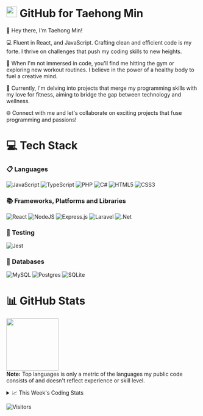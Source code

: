 <!--
<h3 align="center">
  Welcome to Taehong Min's profile!
</h3>
-->
# <img src="https://media.giphy.com/media/hvRJCLFzcasrR4ia7z/giphy.gif" width="28"> GitHub for Taehong Min 

👋 Hey there, I'm Taehong Min!

💻 Fluent in React, and JavaScript. Crafting clean and efficient code is my forte. I thrive on challenges that push my coding skills to new heights.

🚀 When I'm not immersed in code, you'll find me hitting the gym or exploring new workout routines. I believe in the power of a healthy body to fuel a creative mind.

🔗 Currently, I'm delving into projects that merge my programming skills with my love for fitness, aiming to bridge the gap between technology and wellness.

🌐 Connect with me and let's collaborate on exciting projects that fuse programming and passions!
<!---
# 🖥️  Projects

| Year | Title                                    | Technologies                           |
|------|------------------------------------------|----------------------------------------|
| 2023 | [How Old Do I Look](https://github.com/devTaehong/how_old_do_I_look) | ![JavaScript](https://img.shields.io/badge/javascript-%23323330.svg?style=for-the-badge&logo=javascript&logoColor=%23F7DF1E) ![React](https://img.shields.io/badge/react-%2320232a.svg?style=for-the-badge&logo=react&logoColor=%2361DAFB) ![NodeJS](https://img.shields.io/badge/node.js-6DA55F?style=for-the-badge&logo=node.js&logoColor=white) ![Express.js](https://img.shields.io/badge/express.js-%23404d59.svg?style=for-the-badge&logo=express&logoColor=%2361DAFB) ![Jest](https://img.shields.io/badge/-jest-%23C21325?style=for-the-badge&logo=jest&logoColor=white) ![Postgres](https://img.shields.io/badge/postgres-%23316192.svg?style=for-the-badge&logo=postgresql&logoColor=white)|
| 2023 | [Catsgram](https://github.com/devTaehong/catsgram) |![PHP](https://img.shields.io/badge/php-%23777BB4.svg?style=for-the-badge&logo=php&logoColor=white) ![Laravel](https://img.shields.io/badge/laravel-%23FF2D20.svg?style=for-the-badge&logo=laravel&logoColor=white) ![React](https://img.shields.io/badge/react-%2320232a.svg?style=for-the-badge&logo=react&logoColor=%2361DAFB) ![TypeScript](https://img.shields.io/badge/typescript-%23007ACC.svg?style=for-the-badge&logo=typescript&logoColor=white) ![MySQL](https://img.shields.io/badge/mysql-%2300f.svg?style=for-the-badge&logo=mysql&logoColor=white) ![Jest](https://img.shields.io/badge/-jest-%23C21325?style=for-the-badge&logo=jest&logoColor=white)|
| 2022 | [Flight_Tracker](https://github.com/devTaehong/Flight_Tracker) |![C#](https://img.shields.io/badge/c%23-%23239120.svg?style=for-the-badge&logo=c-sharp&logoColor=white) ![.Net](https://img.shields.io/badge/.NET-5C2D91?style=for-the-badge&logo=.net&logoColor=white) ![SQLite](https://img.shields.io/badge/sqlite-%2307405e.svg?style=for-the-badge&logo=sqlite&logoColor=white)|
| 2022 | [Local Note App](https://github.com/devTaehong/Local_Note_App) |![C#](https://img.shields.io/badge/c%23-%23239120.svg?style=for-the-badge&logo=c-sharp&logoColor=white) ![.Net](https://img.shields.io/badge/.NET-5C2D91?style=for-the-badge&logo=.net&logoColor=white) ![SQLite](https://img.shields.io/badge/sqlite-%2307405e.svg?style=for-the-badge&logo=sqlite&logoColor=white)|
| 2022 | [Real Time Flight Tracker](https://github.com/devTaehong/Real_Time_Flight_Tracker) | ![JavaScript](https://img.shields.io/badge/javascript-%23323330.svg?style=for-the-badge&logo=javascript&logoColor=%23F7DF1E) |
| 2020 | [Information on countries of the world](https://github.com/devTaehong/Information-on-countries-of-the-world) | ![Python](https://img.shields.io/badge/python-3670A0?style=for-the-badge&logo=python&logoColor=ffdd54) |
--->
# 💻 Tech Stack
### 📋 Languages 
![JavaScript](https://img.shields.io/badge/javascript-%23323330.svg?style=for-the-badge&logo=javascript&logoColor=%23F7DF1E) 
![TypeScript](https://img.shields.io/badge/typescript-%23007ACC.svg?style=for-the-badge&logo=typescript&logoColor=white)
![PHP](https://img.shields.io/badge/php-%23777BB4.svg?style=for-the-badge&logo=php&logoColor=white) 
![C#](https://img.shields.io/badge/c%23-%23239120.svg?style=for-the-badge&logo=c-sharp&logoColor=white)
![HTML5](https://img.shields.io/badge/html5-%23E34F26.svg?style=for-the-badge&logo=html5&logoColor=white)
![CSS3](https://img.shields.io/badge/css3-%231572B6.svg?style=for-the-badge&logo=css3&logoColor=white)

### 📚 Frameworks, Platforms and Libraries
![React](https://img.shields.io/badge/react-%2320232a.svg?style=for-the-badge&logo=react&logoColor=%2361DAFB)
![NodeJS](https://img.shields.io/badge/node.js-6DA55F?style=for-the-badge&logo=node.js&logoColor=white)
![Express.js](https://img.shields.io/badge/express.js-%23404d59.svg?style=for-the-badge&logo=express&logoColor=%2361DAFB)
![Laravel](https://img.shields.io/badge/laravel-%23FF2D20.svg?style=for-the-badge&logo=laravel&logoColor=white)
![.Net](https://img.shields.io/badge/.NET-5C2D91?style=for-the-badge&logo=.net&logoColor=white)

### 🧪 Testing
![Jest](https://img.shields.io/badge/-jest-%23C21325?style=for-the-badge&logo=jest&logoColor=white)

### 💾 Databases
![MySQL](https://img.shields.io/badge/mysql-%2300f.svg?style=for-the-badge&logo=mysql&logoColor=white)
![Postgres](https://img.shields.io/badge/postgres-%23316192.svg?style=for-the-badge&logo=postgresql&logoColor=white)
![SQLite](https://img.shields.io/badge/sqlite-%2307405e.svg?style=for-the-badge&logo=sqlite&logoColor=white)


# 📊 GitHub Stats
<!--
<a href="https://github.com/DevTaehong/"><img height="137px" src="https://github-readme-stats.vercel.app/api?username=DevTaehong&theme=vue-dark&hide_border=false&include_all_commits=true&count_private=true" />
--->
<!-- wi*quL3fcV -->
<img height="137px" src="https://github-readme-stats.vercel.app/api/top-langs/?username=devtaehong&theme=vue-dark&hide_border=false&include_all_commits=true&count_private=true&layout=compact" /></a>
<br />
<b>Note:</b> Top languages is only a metric of the languages my public code consists of and doesn't reflect experience or skill level.

<!--
# 🌐 Socials
[![LinkedIn](https://img.shields.io/badge/LinkedIn-0077B5?style=for-the-badge&logo=linkedin&logoColor=white)](https://linkedin.com/in/Taehong) 
--->
<!---
# 🐍 My contribution graph get eaten by the snake 

<picture>
  <source media="(prefers-color-scheme: dark)" srcset="https://github.com/DevTaehong/DevTaehong/blob/output/github-contribution-grid-snake-dark.svg">
  <source media="(prefers-color-scheme: light)" srcset="https://github.com/DevTaehong/DevTaehong/blob/output/github-contribution-grid-snake.svg">
  <img alt="Shows snake in light mode and dark mode." src="https://github.com/DevTaehong/DevTaehong/blob/output/github-contribution-grid-snake.svg">
</picture>
--->
<!--
![snake gif](https://github.com/DevTaehong/DevTaehong/blob/output/github-contribution-grid-snake.svg)
![snake gif](https://github.com/DevTaehong/DevTaehong/blob/output/github-contribution-grid-snake-dark.svg)
---->
<details>
    <summary>📈 This Week's Coding Stats</summary>


---

<!--START_SECTION:waka-->
**🐱 My GitHub Data** 

> 📦 580.6 kB Used in GitHub's Storage 
 > 
> 🏆 1,050 Contributions in the Year 2023
 > 
> 🚫 Not Opted to Hire
 > 
> 📜 27 Public Repositories 
 > 
> 🔑 10 Private Repositories 
 > 
📊 **This Week I Spent My Time On** 

```text
🕑︎ Time Zone: America/Halifax

💬 Programming Languages: 
TypeScript               17 hrs 36 mins      █████████████████░░░░░░░░   68.15 % 
TSQL                     6 hrs 53 mins       ███████░░░░░░░░░░░░░░░░░░   26.69 % 
JSON                     31 mins             ░░░░░░░░░░░░░░░░░░░░░░░░░   02.00 % 
ActionScript 3           16 mins             ░░░░░░░░░░░░░░░░░░░░░░░░░   01.09 % 
JavaScript               14 mins             ░░░░░░░░░░░░░░░░░░░░░░░░░   00.93 % 

🔥 Editors: 
VS Code                  25 hrs 50 mins      █████████████████████████   100.00 % 

🐱‍💻 Projects: 
Cohort5_AlgoAlliance_Hipn25 hrs 35 mins      █████████████████████████   99.05 % 
exercise-9-DevTaehong    12 mins             ░░░░░░░░░░░░░░░░░░░░░░░░░   00.80 % 
Worksheet_Backend        2 mins              ░░░░░░░░░░░░░░░░░░░░░░░░░   00.14 % 

💻 Operating System: 
Mac                      25 hrs 50 mins      █████████████████████████   100.00 % 
```

**I Mostly Code in JavaScript** 

```text
JavaScript               23 repos            ██████████░░░░░░░░░░░░░░░   41.82 % 
TypeScript               7 repos             ███░░░░░░░░░░░░░░░░░░░░░░   12.73 % 
C#                       4 repos             ██░░░░░░░░░░░░░░░░░░░░░░░   07.27 % 
CSS                      2 repos             █░░░░░░░░░░░░░░░░░░░░░░░░   03.64 % 
HTML                     2 repos             █░░░░░░░░░░░░░░░░░░░░░░░░   03.64 % 
```




 Last Updated on 21/10/2023 12:25:52 UTC
<!--END_SECTION:waka-->

**These Readme stats are generated using github action [awesome-readme-stats](https://github.com/anmol098/waka-readme-stats)**

NOTE: Top languages does not indicate my skill level or anything like that. It is just a metric of which languages have been hosted by me on GitHub based on the usage across repositories. There are others which I haven't put up on GitHub.
</details>

<!---
![](https://komarev.com/ghpvc/?username=devtaehong&style=for-the-badge)
--->
![Visitors](https://api.visitorbadge.io/api/daily?path=https%3A%2F%2Fgithub.com%2FDevTaehong&label=VISITORS%20TODAY&countColor=%23263759)



